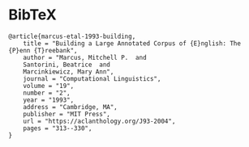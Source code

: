 # BibTeX

    @article{marcus-etal-1993-building,
        title = "Building a Large Annotated Corpus of {E}nglish: The {P}enn {T}reebank",
        author = "Marcus, Mitchell P.  and
        Santorini, Beatrice  and
        Marcinkiewicz, Mary Ann",
        journal = "Computational Linguistics",
        volume = "19",
        number = "2",
        year = "1993",
        address = "Cambridge, MA",
        publisher = "MIT Press",
        url = "https://aclanthology.org/J93-2004",
        pages = "313--330",
    }
